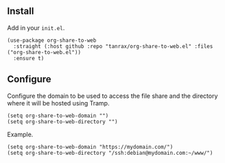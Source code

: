 ## Install

Add in your `init.el`.

```elisp
(use-package org-share-to-web
  :straight (:host github :repo "tanrax/org-share-to-web.el" :files ("org-share-to-web.el"))
  :ensure t)
```

## Configure

Configure the domain to be used to access the file share and the directory where it will be hosted using Tramp.

```elisp
(setq org-share-to-web-domain "")
(setq org-share-to-web-directory "")
```

Example.

```elisp
(setq org-share-to-web-domain "https://mydomain.com/")
(setq org-share-to-web-directory "/ssh:debian@mydomain.com:~/www/")
```
